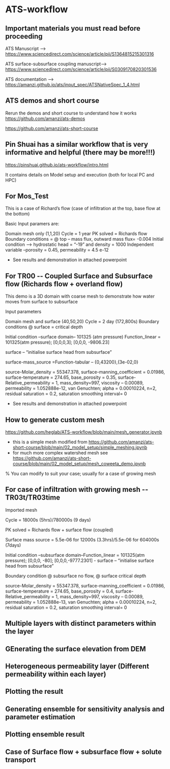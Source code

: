 # ATS-workflow
## Important materials you must read before proceeding
ATS Manuscript --> https://www.sciencedirect.com/science/article/pii/S1364815215301316

ATS surface-subsurface coupling manuscript--> https://www.sciencedirect.com/science/article/pii/S0309170820301536

ATS documentation --> https://amanzi.github.io/ats/input_spec/ATSNativeSpec_1_4.html

## ATS demos and  short course
Rerun the demos and short course to understand how it works
https://github.com/amanzi/ats-demos

https://github.com/amanzi/ats-short-course

## Pin Shuai has a similar workflow that is very informative and helpful (there may be more!!!)
https://pinshuai.github.io/ats-workflow/intro.html

It contains details on Model setup and execution (both for local PC and HPC)

## For Mos_Test 
This is a case of Richard’s flow (case of infiltration at the top, base flow at the bottom)

Basic Input paramers are:

Domain mesh only (1,1,20)
Cycle = 1 year
PK solved = Richards flow
Boundary conditions =  @ top – mass flux, 
outward mass flux=  -0.004
Initial condition –-> hydrostatic head = “-19” and density = 1000
Independent variable –porosity = 0.45, permeability = 4.5 e-12

* See results and demonstration in attached powerpoint

## For TR00 -- Coupled Surface and Subsurface flow (Richards flow + overland flow)
This demo is a 3D domain with coarse mesh to demonstrate how water moves from surface to subsurface

Input parameters

Domain mesh and surface (40,50,20)
Cycle = 2 day (172,800s)
Boundary conditions @ surface = critical depth

Initial condition –surface domain– 101325 (atm pressure) Function_linear = 101325(atm pressure); [0,0,0,3]; [0,0,0, -9806.23]

surface – “initialise surface head from subsurface”

surface-mass_source =Function-tabular – {0,43200},{3e-02,0}

source-Molar_density = 55347.378, surface-manning_coefficient = 0.01986, surface-temperature = 274.65, base_porosity = 0.35, surface-Relative_permeability = 1, mass_density=997, viscosity – 0.00089, permeability = 1.052888e-12, van Genuchten; alpha = 0.00010224, n=2, residual saturation = 0.2, saturation smoothing interval= 0

* See results and demonstration in attached powerpoint

## How to generate custom mesh
https://github.com/heglab/ATS-workflow/blob/main/mesh_generator.ipynb

* this is a simple mesh modified from https://github.com/amanzi/ats-short-course/blob/main/02_model_setup/simple_meshing.ipynb
* for much more complex watershed mesh see https://github.com/amanzi/ats-short-course/blob/main/02_model_setup/mesh_coweeta_demo.ipynb

% You can modify to suit your case; usually for a case of growing mesh

## For case of infiltration with growing mesh --  TR03t/TR03time
Imported mesh

Cycle = 18000s (5hrs)/780000s (9 days)

PK solved = Richards flow + surface flow (coupled)

Surface mass source = 5.5e-06 for 12000s (3.3hrs)/5.5e-06 for 604000s (7days)

Initial condition –subsurface domain–Function_linear = 101325(atm pressure); [0,0,0,   -80]; [0,0,0,-9777.2301] - surface – “initialise surface head from subsurface”

Boundary condition @ subsurface no flow, @ surface critical depth 

source-Molar_density = 55347.378, surface-manning_coefficient = 0.01986, surface-temperature = 274.65, base_porosity = 0.4, surface-Relative_permeability = 1, mass_density=997, viscosity – 0.00089, permeability = 1.052888e-13, van Genuchten; alpha = 0.00010224, n=2, residual saturation = 0.2, saturation smoothing interval= 0

## Multiple layers with distinct parameters within the layer

## GEnerating the surface elevation from DEM

## Heterogeneous permeability layer (Different permeability within each layer)

## Plotting the result

## Generating ensemble for sensitivity analysis and parameter estimation

## Plotting ensemble result

## Case of Surface flow + subsurface flow + solute transport

